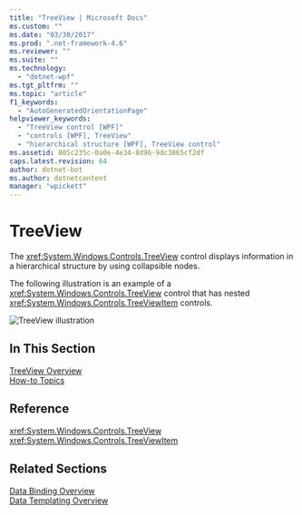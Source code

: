 ```yaml
---
title: "TreeView | Microsoft Docs"
ms.custom: ""
ms.date: "03/30/2017"
ms.prod: ".net-framework-4.6"
ms.reviewer: ""
ms.suite: ""
ms.technology: 
  - "dotnet-wpf"
ms.tgt_pltfrm: ""
ms.topic: "article"
f1_keywords: 
  - "AutoGeneratedOrientationPage"
helpviewer_keywords: 
  - "TreeView control [WPF]"
  - "controls [WPF], TreeView"
  - "hierarchical structure [WPF], TreeView control"
ms.assetid: 805c235c-0a0e-4e34-8d96-9dc3865cf2df
caps.latest.revision: 64
author: dotnet-bot
ms.author: dotnetcontent
manager: "wpickett"
---
```

# TreeView
The <xref:System.Windows.Controls.TreeView> control displays information in a hierarchical structure by using collapsible nodes.  
  
 The following illustration is an example of a <xref:System.Windows.Controls.TreeView> control that has nested <xref:System.Windows.Controls.TreeViewItem> controls.  
  
 ![TreeView illustration](../../../../docs/framework/wpf/controls/media/treeviewillustration.JPG "TreeViewIllustration")  
  
## In This Section  
 [TreeView Overview](../../../../docs/framework/wpf/controls/treeview-overview.md)  
 [How-to Topics](../../../../docs/framework/wpf/controls/treeview-how-to-topics.md)  
  
## Reference  
 <xref:System.Windows.Controls.TreeView>  
  <xref:System.Windows.Controls.TreeViewItem>  
  
## Related Sections  
 [Data Binding Overview](../../../../docs/framework/wpf/data/data-binding-overview.md)  
  [Data Templating Overview](../../../../docs/framework/wpf/data/data-templating-overview.md)